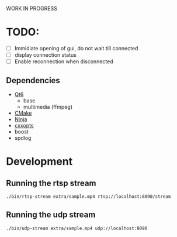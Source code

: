 WORK IN PROGRESS

# TODO:

- [ ] Immidiate opening of gui, do not wait till connected
- [ ] display connection status
- [ ] Enable reconnection when disconnected

## Dependencies

- [Qt6](https://www.qt.io/download)
  - base
  - multimedia (ffmpeg)
- [CMake](https://cmake.org/download/)
- [Ninja](https://ninja-build.org/)
- [cxxopts](https://github.com/jarro2783/cxxopts)
- boost
- spdlog

# Development

## Running the rtsp stream

```bash
./bin/rtsp-stream extra/sample.mp4 rtsp://localhost:8090/stream
```

## Running the udp stream

```bash
./bin/udp-stream extra/sample.mp4 udp://localhost:8090
```
